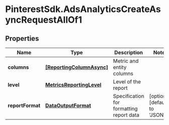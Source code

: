 # PinterestSdk.AdsAnalyticsCreateAsyncRequestAllOf1

## Properties

Name | Type | Description | Notes
------------ | ------------- | ------------- | -------------
**columns** | [**[ReportingColumnAsync]**](ReportingColumnAsync.md) | Metric and entity columns | 
**level** | [**MetricsReportingLevel**](MetricsReportingLevel.md) | Level of the report | 
**reportFormat** | [**DataOutputFormat**](DataOutputFormat.md) | Specification for formatting report data | [optional] [default to &#39;JSON&#39;]


